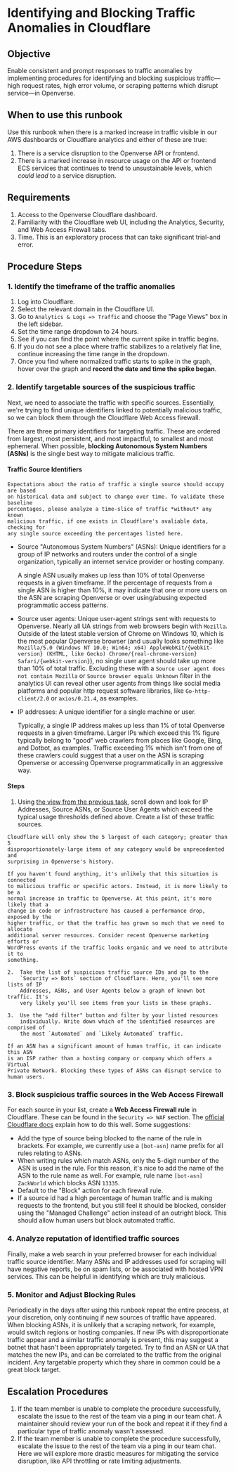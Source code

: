 # Identifying and Blocking Traffic Anomalies in Cloudflare

## Objective

Enable consistent and prompt responses to traffic anomalies by implementing
procedures for identifying and blocking suspicious traffic—high request rates,
high error volume, or scraping patterns which disrupt service—in Openverse.

## When to use this runbook

Use this runbook when there is a marked increase in traffic visible in our AWS
dashboards or Cloudflare analytics and either of these are true:

1. There is a service disruption to the Openverse API or frontend.
2. There is a marked increase in resource usage on the API or frontend ECS
   services that continues to trend to unsustainable levels, which _could lead_
   to a service disruption.

## Requirements

1. Access to the Openverse Cloudflare dashboard.
2. Familiarity with the Cloudflare web UI, including the Analytics, Security,
   and Web Access Firewall tabs.
3. Time. This is an exploratory process that can take significant trial-and
   error.

## Procedure Steps

### 1. Identify the timeframe of the traffic anomalies

1.  Log into Cloudflare.
2.  Select the relevant domain in the Cloudflare UI.
3.  Go to `Analytics & Logs => Traffic` and choose the "Page Views" box in the
    left sidebar.
4.  Set the time range dropdown to 24 hours.
5.  See if you can find the point where the current spike in traffic begins.
6.  If you do not see a place where traffic stabilizes to a relatively flat
    line, continue increasing the time range in the dropdown.
7.  Once you find where normalized traffic starts to spike in the graph, hover
    over the graph and **record the date and time the spike began**.

### 2. Identify targetable sources of the suspicious traffic

Next, we need to associate the traffic with specific sources. Essentially, we're
trying to find unique identifiers linked to potentially malicious traffic, so we
can block them through the Cloudflare Web Access firewall.

There are three primary identifiers for targeting traffic. These are ordered
from largest, most persistent, and most impactful, to smallest and most
ephemeral. When possible, **blocking Autonomous System Numbers (ASNs)** is the
single best way to mitigate malicious traffic.

#### Traffic Source Identifiers

```{note}
Expectations about the ratio of traffic a single source should occupy are based
on historical data and subject to change over time. To validate these baseline
percentages, please analyze a time-slice of traffic *without* any known
malicious traffic, if one exists in Cloudflare's avaliable data, checking for
any single source exceeding the percentages listed here.
```

- Source "Autonomous System Numbers" (ASNs): Unique identifiers for a group of
  IP networks and routers under the control of a single organization, typically
  an internet service provider or hosting company.

  A single ASN usually makes up less than 10% of total Openverse requests in a
  given timeframe. If the percentage of requests from a single ASN is higher
  than 10%, it may indicate that one or more users on the ASN are scraping
  Openverse or over using/abusing expected programmatic access patterns.

- Source user agents: Unique user-agent strings sent with requests to Openverse.
  Nearly all UA strings from web browsers begin with `Mozilla`. Outside of the
  latest stable version of Chrome on Windows 10, which is the most popular
  Openverse browser (and usually looks something like
  `Mozilla/5.0 (Windows NT 10.0; Win64; x64) AppleWebKit/{webkit-version} (KHTML, like Gecko) Chrome/{real-chrome-version} Safari/{webkit-version}`),
  no single user agent should take up more than 10% of total traffic. Excluding
  these with a `Source user agent does not contain Mozilla` or
  `Source browser equals Unknown` filter in the analytics UI can reveal other
  user agents from things like social media platforms and popular http request
  software libraries, like `Go-http-client/2.0` or `axios/0.21.4`, as examples.

- IP addresses: A unique identifier for a single machine or user.

  Typically, a single IP address makes up less than 1% of total Openverse
  requests in a given timeframe. Larger IPs which exceed this 1% figure
  typically belong to "good" web crawlers from places like Google, Bing, and
  Dotbot, as examples. Traffic exceeding 1% which isn't from one of these
  crawlers could suggest that a user on the ASN is scraping Openverse or
  accessing Openverse programmatically in an aggressive way.

#### Steps

1.  Using
    [the view from the previous task](#1-identify-the-timeframe-of-the-traffic-anomalies),
    scroll down and look for IP Addresses, Source ASNs, or Source User Agents
    which exceed the typical usage thresholds defined above. Create a list of
    these traffic sources.

```{note}
Cloudflare will only show the 5 largest of each category; greater than 5
disproportionately-large items of any category would be unprecedented and
surprising in Openverse's history.
```

```{warning}
If you haven't found anything, it's unlikely that this situation is connected
to malicious traffic or specific actors. Instead, it is more likely to be a
normal increase in traffic to Openverse. At this point, it's more likely that a
change in code or infrastructure has caused a performance drop, exposed by the
higher traffic, or that the traffic has grown so much that we need to allocate
additional server resources. Consider recent Openverse marketing efforts or
WordPress events if the traffic looks organic and we need to attribute it to
something.

2.  Take the list of suspicious traffic source IDs and go to the
    `Security => Bots` section of Cloudflare. Here, you'll see more lists of IP
    Addresses, ASNs, and User Agents below a graph of known bot traffic. It's
    very likely you'll see items from your lists in these graphs.

3.  Use the "add filter" button and filter by your listed resources
    individually. Write down which of the identified resources are comprised of
    the most `Automated` and `Likely Automated` traffic.
```

```{warning}
If an ASN has a significant amount of human traffic, it can indicate this ASN
is an ISP rather than a hosting company or company which offers a Virtual
Private Network. Blocking these types of ASNs can disrupt service to human users.
```

### 3. Block suspicious traffic sources in the Web Access Firewall

For each source in your list, create a **Web Access Firewall rule** in
Cloudflare. These can be found in the `Security => WAF` section. The
[official Cloudflare docs](https://developers.cloudflare.com/firewall/cf-dashboard/create-edit-delete-rules/#create-a-firewall-rule)
explain how to do this well. Some suggestions:

- Add the type of source being blocked to the name of the rule in brackets. For
  example, we currently use a `[bot-asn]` name prefix for all rules relating to
  ASNs.
- When writing rules which match ASNs, only the 5-digit number of the ASN is
  used in the rule. For this reason, it's nice to add the name of the ASN to the
  rule name as well. For example, rule name `[bot-asn] ZackWorld` which blocks
  ASN `13335`.
- Default to the "Block" action for each firewall rule.
- If a source id had a high percentage of human traffic and is making requests
  to the frontend, but you still feel it should be blocked, consider using the
  "Managed Challenge" action instead of an outright block. This should allow
  human users but block automated traffic.

### 4. Analyze reputation of identified traffic sources

Finally, make a web search in your preferred browser for each individual traffic
source identifier. Many ASNs and IP addresses used for scraping will have
negative reports, be on spam lists, or be associated with hosted VPN services.
This can be helpful in identifying which are truly malicious.

### 5. Monitor and Adjust Blocking Rules

Periodically in the days after using this runbook repeat the entire process, at
your discretion, only continuing if new sources of traffic have appeared. When
blocking ASNs, it is unlikely that a scraping network, for example, would switch
regions or hosting companies. If new IPs with disproportionate traffic appear
and a similar traffic anomaly is present, this may suggest a botnet that hasn't
been appropriately targeted. Try to find an ASN or UA that matches the new IPs,
and can be correlated to the traffic from the original incident. Any targetable
property which they share in common could be a great block target.

## Escalation Procedures

1. If the team member is unable to complete the procedure successfully, escalate
   the issue to the rest of the team via a ping in our team chat. A maintainer
   should review your run of the book and repeat it if they find a particular
   type of traffic anomaly wasn't assessed.
2. If the team member is unable to complete the procedure successfully, escalate
   the issue to the rest of the team via a ping in our team chat. Here we will
   explore more drastic measures for mitigating the service disruption, like API
   throttling or rate limiting adjustments.
